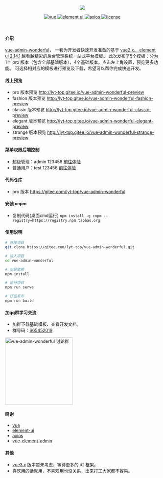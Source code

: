 <div align="center">
	<img src="https://gitee.com/lyt-top/vue-admin-wonderful-images/raw/master/md-logo.svg">
	<p align="center">
	    <a href="https://github.com/vuejs/vue" target="_blank">
	        <img src="https://img.shields.io/badge/vue.js-2.6.11-green" alt="vue">
	    </a>
	    <a href="https://github.com/ElemeFE/element" target="_blank">
	        <img src="https://img.shields.io/badge/element ui-2.14.1-informational" alt="element ui">
	    </a>
		<a href="https://github.com/axios/axios" target="_blank">
		    <img src="https://img.shields.io/badge/axios-0.19.2-orange" alt="axios">
		</a>
		<a href="https://gitee.com/lyt-top/vue-admin-wonderful/blob/master/LICENSE" target="_blank">
		    <img src="https://img.shields.io/badge/license-MIT-success" alt="license">
		</a>
	</p>
	<p>&nbsp;</p>
</div>

#### 介绍
<a href="http://lyt-top.gitee.io/vue-admin-wonderful-preview" target="_blank">vue-admin-wonderful</a>，
一套为开发者快速开发准备的基于 <a href="https://cn.vuejs.org/" target="_blank">vue2.x、 </a>
<a href="https://element.eleme.cn/#/zh-CN" target="_blank">element ui 2.14.1</a> 越看越精彩的后台管理系统一站式平台模板。
此次发布了5个模板：分为1个 pro 版本（包含全部基础版本），4个基础版本。点击左上角设置，预览更多功能。
可选择相对应的模板进行预览及下载，希望可以帮你完成快速开发。

#### 线上预览
+ pro 版本预览 <a href="http://lyt-top.gitee.io/vue-admin-wonderful-preview" target="_blank">http://lyt-top.gitee.io/vue-admin-wonderful-preview</a>
+ fashion 版本预览 <a href="http://lyt-top.gitee.io/vue-admin-wonderful-fashion-preview" target="_blank">http://lyt-top.gitee.io/vue-admin-wonderful-fashion-preview</a>
+ classic 版本预览 <a href="http://lyt-top.gitee.io/vue-admin-wonderful-classic-preview" target="_blank">http://lyt-top.gitee.io/vue-admin-wonderful-classic-preview</a>
+ elegant 版本预览 <a href="http://lyt-top.gitee.io/vue-admin-wonderful-elegant-preview" target="_blank">http://lyt-top.gitee.io/vue-admin-wonderful-elegant-preview</a>
+ strange 版本预览 <a href="http://lyt-top.gitee.io/vue-admin-wonderful-strange-preview" target="_blank">http://lyt-top.gitee.io/vue-admin-wonderful-strange-preview</a>

#### 菜单权限后端控制
+ 超级管理：admin 123456 [前往体验](http://lyt-top.gitee.io/vue-admin-wonderful-preview/#/login)
+ 普通用户：test 123456 [前往体验](http://lyt-top.gitee.io/vue-admin-wonderful-preview/#/login)

#### 代码仓库
+ pro 版本 <a href="https://gitee.com/lyt-top/vue-admin-wonderful" target="_blank">https://gitee.com/lyt-top/vue-admin-wonderful</a>

#### 安装 cnpm
+ 复制代码(桌面cmd运行) `npm install -g cnpm --registry=https://registry.npm.taobao.org`

#### 使用说明

```bash
# 克隆项目
git clone https://gitee.com/lyt-top/vue-admin-wonderful.git

# 进入项目
cd vue-admin-wonderful

# 安装依赖
npm install

# 运行项目
npm run serve

# 打包发布
npm run build
```

#### 加qq群学习交流
+ 加群下载基础模板、查看开发文档。
+ 群号码：<a target="_blank" href="https://qm.qq.com/cgi-bin/qm/qr?k=RdUY97Vx0T0vZ_1OOu-X1yFNkWgDwbjC&jump_from=webapi">665452019</a>

<a target="_blank" href="https://qm.qq.com/cgi-bin/qm/qr?k=RdUY97Vx0T0vZ_1OOu-X1yFNkWgDwbjC&jump_from=webapi">
<img src="https://gitee.com/lyt-top/vue-admin-wonderful-images/raw/master/doc/qqs.png" width="220" alt="vue-admin-wonderful 讨论群" title="vue-admin-wonderful 讨论群"/></a>



#### 鸣谢
+ <a href="https://github.com/vuejs/vue" target="_blank">vue</a>
+ <a href="https://github.com/ElemeFE/element" target="_blank">element-ui</a>
+ <a href="https://github.com/axios/axios" target="_blank">axios</a>
+ <a href="https://github.com/PanJiaChen/vue-element-admin" target="_blank">vue-element-admin</a>

#### 其他
+ [vue3.x](https://v3.vuejs.org/guide/introduction.html) 版本暂未考虑，等待更多的 `UI` 框架。
+ 喜欢用的话就用，不喜欢用也没关系，出来打工大家都不容易。